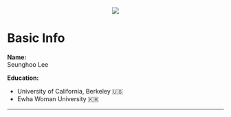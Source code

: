 <div align=center>
    <img src="https://capsule-render.vercel.app/api?type=waving&color=auto&height=200&section=header&text=Seunghoo's%20GitHub&fontSize=80" />
</div>
    

# Basic Info

**Name:**  
Seunghoo Lee
   
   
**Education:**
- University of California, Berkeley 🇺🇸
- Ewha Woman University 🇰🇷

---

# 
